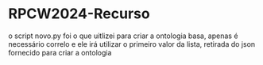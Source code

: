 # RPCW2024-Recurso

o script novo.py foi o que uitlizei para criar a ontologia basa, apenas é necessário correlo e ele irá utilizar o primeiro valor da lista, retirada do json fornecido para criar a ontologia
